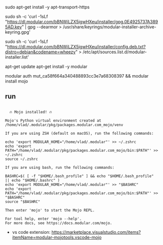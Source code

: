sudo apt-get install -y apt-transport-https 

sudo sh -c 'curl -1sLf "https://dl.modular.com/bBNWiLZX5igwHXeu/installer/gpg.0E4925737A3895AD.key" | gpg --dearmor > /usr/share/keyrings/modular-installer-archive-keyring.gpg'

sudo sh -c 'curl -1sLf "https://dl.modular.com/bBNWiLZX5igwHXeu/installer/config.deb.txt?distro=debian&codename=wheezy" > /etc/apt/sources.list.d/modular-installer.list'

apt-get update
apt-get install -y modular

modular auth mut_ca58f664a340488893cc3e7a68308397 &&  modular install mojo

## run

```

  🔥 Mojo installed! 🔥

Mojo's Python virtual environment created at /home/vlad/.modular/pkg/packages.modular.com_mojo/venv

If you are using ZSH (default on macOS), run the following commands:

echo 'export MODULAR_HOME="/home/vlad/.modular"' >> ~/.zshrc
echo 'export PATH="/home/vlad/.modular/pkg/packages.modular.com_mojo/bin:$PATH"' >> ~/.zshrc
source ~/.zshrc

If you are using bash, run the following commands:

BASHRC=$( [ -f "$HOME/.bash_profile" ] && echo "$HOME/.bash_profile" || echo "$HOME/.bashrc" )
echo 'export MODULAR_HOME="/home/vlad/.modular"' >> "$BASHRC"
echo 'export PATH="/home/vlad/.modular/pkg/packages.modular.com_mojo/bin:$PATH"' >> "$BASHRC"
source "$BASHRC"

Then enter 'mojo' to start the Mojo REPL.

For tool help, enter 'mojo --help'.
For more docs, see https://docs.modular.com/mojo.

```


* vs code extension: https://marketplace.visualstudio.com/items?itemName=modular-mojotools.vscode-mojo